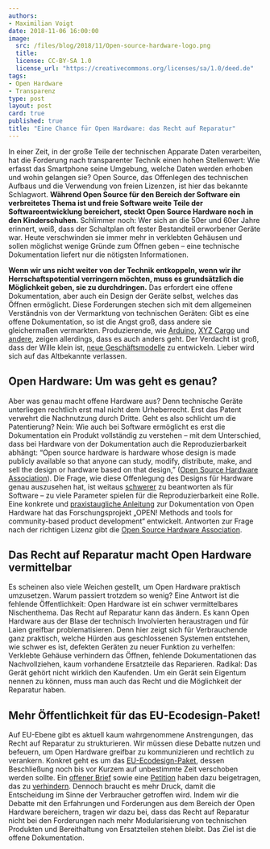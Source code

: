 ```yaml
---
authors: 
- Maximilian Voigt
date: 2018-11-06 16:00:00
image:
  src: /files/blog/2018/11/Open-source-hardware-logo.png
  title: 
  license: CC-BY-SA 1.0
  license_url: "https://creativecommons.org/licenses/sa/1.0/deed.de"
tags:
- Open Hardware
- Transparenz
type: post
layout: post
card: true
published: true
title: "Eine Chance für Open Hardware: das Recht auf Reparatur"
---
```


In einer Zeit, in der große Teile der technischen Apparate Daten verarbeiten, hat die Forderung nach transparenter Technik einen hohen Stellenwert: Wie erfasst das Smartphone seine Umgebung, welche Daten werden erhoben und wohin gelangen sie? Open Source, das Offenlegen des technischen Aufbaus und die Verwendung von freien Lizenzen, ist hier das bekannte Schlagwort. **Während Open Source für den Bereich der Software ein verbreitetes Thema ist und freie Software weite Teile der Softwareentwicklung bereichert, steckt Open Source Hardware noch in den Kinderschuhen.** Schlimmer noch: Wer sich an die 50er und 60er Jahre erinnert, weiß, dass der Schaltplan oft fester Bestandteil erworbener Geräte war. Heute verschwinden sie immer mehr in verklebten Gehäusen und sollen möglichst wenige Gründe zum Öffnen geben – eine technische Dokumentation liefert nur die nötigsten Informationen.

**Wenn wir uns nicht weiter von der Technik entkoppeln, wenn wir ihr Herrschaftspotential verringern möchten, muss es grundsätzlich die Möglichkeit geben, sie zu durchdringen.** Das erfordert eine offene Dokumentation, aber auch ein Design der Geräte selbst, welches das Öffnen ermöglicht.
Diese Forderungen stechen sich mit dem allgemeinen Verständnis von der Vermarktung von technischen Geräten: Gibt es eine offene Dokumentation, so ist die Angst groß, dass andere sie gleichermaßen vermarkten. Produzierende, wie [Arduino](https://www.arduino.cc/), [XYZ Cargo](http://www.xyzcargo.com/de/ueber/) und [andere](https://timreview.ca/article/136), zeigen allerdings, dass es auch anders geht. Der Verdacht ist groß, dass der Wille klein ist, [neue Geschäftsmodelle](https://openhardware.metajnl.com/articles/10.5334/joh.4/) zu entwickeln. Lieber wird sich auf das Altbekannte verlassen.
## Open Hardware: Um was geht es genau?
Aber was genau macht offene Hardware aus? Denn technische Geräte unterliegen rechtlich erst mal nicht dem Urheberrecht. Erst das Patent verwehrt die Nachnutzung durch Dritte. Geht es also schlicht um die Patentierung?
Nein: Wie auch bei Software ermöglicht es erst die Dokumentation ein Produkt vollständig zu verstehen – mit dem Unterschied, dass bei Hardware von der Dokumentation auch die Reproduzierbarkeit abhängt: “Open source hardware is hardware whose design is made publicly available so that anyone can study, modify, distribute, make, and sell the design or hardware based on that design,” ([Open Source Hardware Association](https://www.oshwa.org/definition/)).
Die Frage, wie diese Offenlegung des Designs für Hardware genau auszusehen hat, ist weitaus [schwerer](https://openhardware.metajnl.com/articles/10.5334/joh.7/) zu beantworten als für Software – zu viele Parameter spielen für die Reproduzierbarkeit eine Rolle. Eine konkrete und [praxistaugliche Anleitung](https://opensourcedesign.cc/wiki/index.php/A_guide_to_Open_Source_Hardware) zur Dokumentation von Open Hardware hat das Forschungsprojekt „OPEN! Methods and tools for community-based product development“ entwickelt. Antworten zur Frage nach der richtigen Lizenz gibt die [Open Source Hardware Association](https://www.oshwa.org/faq/).
## Das Recht auf Reparatur macht Open Hardware vermittelbar
Es scheinen also viele Weichen gestellt, um Open Hardware praktisch umzusetzen. Warum passiert trotzdem so wenig? Eine Antwort ist die fehlende Öffentlichkeit: Open Hardware ist ein schwer vermittelbares Nischenthema.
Das Recht auf Reparatur kann das ändern. Es kann Open Hardware aus der Blase der technisch Involvierten heraustragen und für Laien greifbar problematisieren. Denn hier zeigt sich für Verbrauchende ganz praktisch, welche Hürden aus geschlossenen Systemen entstehen, wie schwer es ist, defekten Geräten zu neuer Funktion zu verhelfen: Verklebte Gehäuse verhindern das Öffnen, fehlende Dokumentationen das Nachvollziehen, kaum vorhandene Ersatzteile das Reparieren. Radikal: Das Gerät gehört nicht wirklich den Kaufenden. Um ein Gerät sein Eigentum nennen zu können, muss man auch das Recht und die Möglichkeit der Reparatur haben.
## Mehr Öffentlichkeit für das EU-Ecodesign-Paket!
Auf EU-Ebene gibt es aktuell kaum wahrgenommene Anstrengungen, das Recht auf Reparatur zu strukturieren. Wir müssen diese Debatte nutzen und befeuern, um Open Hardware greifbar zu kommunizieren und rechtlich zu verankern. Konkret geht es um das [EU-Ecodesign-Paket](http://www.europarl.europa.eu/news/en/headlines/priorities/circular-economy/20170629STO78621/meps-call-for-measures-to-ensure-products-last-longer), dessen Beschließung noch bis vor Kurzem auf unbestimmte Zeit verschoben werden sollte. Ein [offener Brief](http://ecostandard.org/save-the-ecodesign-energy-labelling-package-joint-letter-to-the-european-commission/) sowie eine [Petition](https://weact.campact.de/petitions/recht-auf-reparatur) haben dazu beigetragen, das zu [verhindern](http://ecostandard.org/europe-revives-plans-for-energy-and-resource-efficient-products/). Dennoch braucht es mehr Druck, damit die Entscheidung im Sinne der Verbraucher getroffen wird. Indem wir die Debatte mit den Erfahrungen und Forderungen aus dem Bereich der Open Hardware bereichern, tragen wir dazu bei, dass das Recht auf Reparatur nicht bei den Forderungen nach mehr Modularisierung von technischen Produkten und Bereithaltung von Ersatzteilen stehen bleibt. Das Ziel ist die offene Dokumentation.
